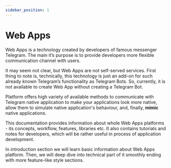 ```yaml
---
sidebar_position: 1
---
```


# Web Apps

Web Apps is a technology created by developers of famous messenger Telegram. The
main it’s purpose is to provide developers more flexible communication channel
with users.

It may seem not clear, but Web Apps are not self-served services. First thing to
note is, technically, this technology is just an add-on for such already known
Telegram’s functionality as Telegram Bots. So, currently, it is not available to
create Web App without creating a Telegram Bot.

Platform offers high variety of available methods to communicate with Telegram
native application to make your applications look more native, allow them to
simulate native application's behaviour, and, finally, **mimic**
native applications.

This documentation provides information about whole Web Apps platforms - its
concepts, workflow, features, libraries etc. It also contains tutorials and
notes for developers, which will be rather useful in process of application
development.

In introduction section we will learn basic information about Web Apps platform.
Then, we will deep dive into technical part of it smoothly ending with more
feature-like style sections.
